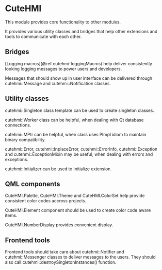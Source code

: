 # CuteHMI

This module provides core functionality to other modules.

It provides various utility classes and bridges that help other extensions and tools to communicate with each other.

## Bridges

[Logging macros](@ref cutehmi-loggingMacros) help deliver consistently looking logging messages to power users and developers.

Messages that should show up in user interface can be delivered through cutehmi::Message and cutehmi::Notification classes.

## Utility classes

cutehmi::Singleton class template can be used to create singleton classes.

cutehmi::Worker class can be helpful, when dealing with Qt database connections.

cutehmi::MPtr can be helpful, when class uses PImpl idiom to maintain binary compatibility.

cutehmi::Error, cutehmi::InplaceError, cutehmi::ErrorInfo, cutehmi::Exception and cutehmi::ExceptionMixin may be useful, when
dealing with errors and exceptions.

cutehmi::Initializer can be used to initialize extension.

## QML components

CuteHMI.Palette, CuteHMI.Theme and CuteHMI.ColorSet help provide consistent color codes accross projects.

CuteHMI.Element component should be used to create color code aware items.

CuteHMI.NumberDisplay provides convenient display.

## Frontend tools

Frontend tools should take care about cutehmi::Notifier and cutehmi::Messenger classes to deliver messages to the users. They should
also call cutehmi::destroySingletonInstances() function.

